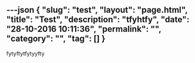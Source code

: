 ---json
{
    "slug": "test",
    "layout": "page.html",
    "title": "Test",
    "description": "tfyhtfy",
    "date": "28-10-2016 10:11:36",
    "permalink": "",
    "category": "",
    "tag": []
}
---
fytyftytfytyyfty